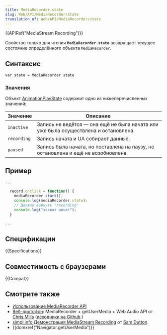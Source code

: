 ```yaml
---
title: MediaRecorder.state
slug: Web/API/MediaRecorder/state
translation_of: Web/API/MediaRecorder/state
---
```

{{APIRef("MediaStream Recording")}}

Свойство только для чтения **`MediaRecorder.state`** возвращает текущее состояние определённого объекта `MediaRecorder`.

## Синтаксис

```
var state = MediaRecorder.state
```

### Значения

Объект [AnimationPlayState](http://w3c.github.io/web-animations/#enumdef-animationplaystate) содержит одно из нижеперечисленных значений:

| Значение    | Описание                                                                            |
| ----------- | ----------------------------------------------------------------------------------- |
| `inactive`  | Запись не ведётся — она ещё не была начата или уже была осуществлена и остановлена. |
| `recording` | Запись начата и UA собирает данные.                                                 |
| `paused`    | Запись была начата, но поставлена на паузу, не остановлена и ещё не возобновлена.   |

## Пример

```js
...

  record.onclick = function() {
    mediaRecorder.start();
    console.log(mediaRecorder.state);
    // Должно вернуть "recording"
    console.log("захват начат");
  }

...
```

## Спецификации

{{Specifications}}

## Совместимость с браузерами

{{Compat}}

## Смотрите также

- [Использование MediaRecorder API](/ru/docs/Web/API/MediaRecorder_API/Using_the_MediaRecorder_API)
- [Веб-диктофон](http://mdn.github.io/web-dictaphone/): MediaRecorder + getUserMedia + Web Audio API от [Chris Mills](https://twitter.com/chrisdavidmills) ([исходники на Github](https://github.com/mdn/web-dictaphone/).)
- [simpl.info Демонстрация MediaStream Recording](http://simpl.info/mediarecorder/) от [Sam Dutton](https://twitter.com/sw12).
- {{domxref("Navigator.getUserMedia")}}
